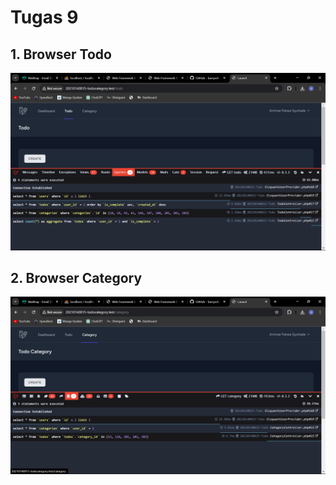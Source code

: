 # Tugas 9

## 1. Browser Todo

![Alt text](screenshot/tugas9/1.png)

## 2. Browser Category

![Alt text](screenshot/tugas9/2.png)
